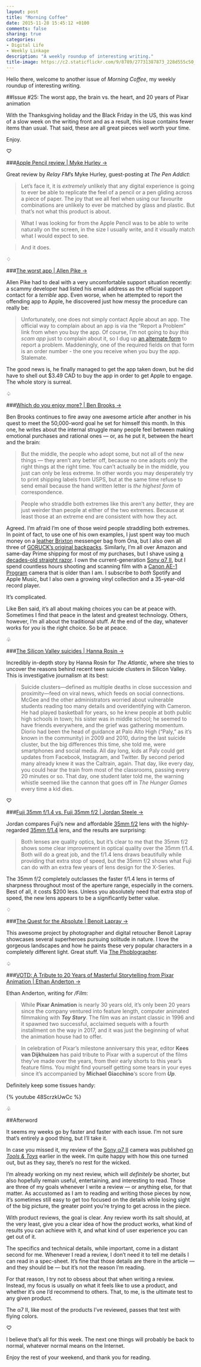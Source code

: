 ```yaml
---
layout: post
title: "Morning Coffee"
date: 2015-11-28 15:45:12 +0100
comments: false
sharing: true
categories: 
- Digital Life
- Weekly Linkage
description: "A weekly roundup of interesting writing."
title-image: https://c2.staticflickr.com/9/8789/27731387873_228d555c50_o.jpg
---
```


Hello there, welcome to another issue of _Morning Coffee_, my weekly roundup of interesting writing.

##Issue \#25: The worst app, the brain vs. the heart, and 20 years of Pixar animation

With the Thanksgiving holiday and the Black Friday in the US, this was kind of a slow week on the writing front and as a result, this issue contains fewer items than usual. That said, these are all great pieces well worth your time.

Enjoy.

<p class="card-separator">♡</p>

###[Apple Pencil review | Myke Hurley →](http://www.penaddict.com/blog/2015/11/23/apple-pencil-review)

Great review by _Relay FM_’s Myke Hurley, guest-posting at _The Pen Addict_:

> Let’s face it, it is _extremely_ unlikely that any digital experience is going to ever be able to replicate the feel of a pencil or a pen gliding across a piece of paper. The joy that we all feel when using our favourite combinations are unlikely to ever be matched by glass and plastic. But that’s not what this product is about.

> What I was looking for from the Apple Pencil was to be able to write naturally on the screen, in the size I usually write, and it visually match what I would expect to see.

> And it does.

<p class="card-separator">♢</p>

###[The worst app | Allen Pike →](http://www.allenpike.com/2015/the-worst-app/)
	
Allen Pike had to deal with a very uncomfortable support situation recently: a scammy developer had listed his email address as the official support contact for a _terrible_ app. Even worse, when he attempted to report the offending app to Apple, he discovered just how messy the procedure can really be:

> Unfortunately, one does not simply contact Apple about an app. The official way to complain about an app is via the “Report a Problem” link from when you buy the app. Of course, I’m not going to _buy this scam app_ just to complain about it, so I dug up [an alternate form](https://getsupport.apple.com/) to report a problem. Maddeningly, one of the required fields on that form is an order number - the one you receive when you buy the app. Stalemate.

The good news is, he finally managed to get the app taken down, but he did have to shell out $3.49 CAD to buy the app in order to get Apple to engage. The whole story is surreal. 

<p class="card-separator">♤</p>

###[Which do you enjoy more? | Ben Brooks →](https://brooksreview.net/2015/11/peace/)

Ben Brooks continues to fire away one awesome article after another in his quest to meet the 50,000-word goal he set for himself this month. In this one, he writes about the internal struggle many people feel between making emotional purchases and rational ones — or, as he put it, between the heart and the brain:

> But the middle, the people who adopt some, but not all of the new things — they aren’t any better off, because no one adopts _only_ the right things at the right time. You can’t actually be in the middle, you just can only be less extreme. In other words you may desperately try to print shipping labels from USPS, but at the same time refuse to send email because the hand written letter is _the highest form_ of correspondence.

> People who straddle both extremes like this aren’t any _better_, they are just weirder than people at either of the two extremes. Because at least those at an extreme end are consistent with how they act.

Agreed. I’m afraid I’m one of those weird people straddling both extremes. In point of fact, to use one of his own examples, I just spent way too much money on a [leather Brixton](http://amzn.to/1kYNZtT) messenger bag from Ona, but I also own all three of [GORUCK’s original backpacks](http://amzn.to/1kYNZtT). Similarly, I’m all over Amazon and same-day Prime shipping for most of my purchases, but I shave using [a decades-old straight razor](http://www.analogsenses.com/2014/12/12/jose-mujica-sobriety-and-the-two-week-test/). I own the current-generation [Sony α7 II](http://amzn.to/1RcynPt), but I spend countless hours shooting and scanning film with a [Canon AE-1 Program](http://www.analogsenses.com/2015/02/19/adventures-in-film-photography-the-canon-ae-1-program/) camera that is older than I am. I subscribe to _both_ Spotify and Apple Music, but I also own a growing vinyl collection and a 35-year-old record player.

It’s complicated.

Like Ben said, it’s all about making choices you can be at peace with. Sometimes I find that peace in the latest and greatest technology. Others, however, I’m all about the traditional stuff. At the end of the day, whatever works for _you_ is the right choice. So be at peace.
 
<p class="card-separator">♧</p>

###[The Silicon Valley suicides | Hanna Rosin →](http://www.theatlantic.com/magazine/archive/2015/12/the-silicon-valley-suicides/413140/)

Incredibly in-depth story by Hanna Rosin for _The Atlantic_, where she tries to uncover the reasons behind recent teen suicide clusters in Silicon Valley. This is investigative journalism at its best:

> Suicide clusters—defined as multiple deaths in close succession and proximity—feed on viral news, which feeds on social connections. McGee and the other administrators worried about vulnerable students reading too many details and overidentifying with Cameron. He had played basketball for years, so he knew people at both public high schools in town; his sister was in middle school; he seemed to have friends everywhere, and the grief was gathering momentum. Diorio had been the head of guidance at Palo Alto High (“Paly,” as it’s known in the community) in 2009 and 2010, during the last suicide cluster, but the big differences this time, she told me, were smartphones and social media. All day long, kids at Paly could get updates from Facebook, Instagram, and Twitter. By second period many already knew it was the Caltrain, again. That day, like every day, you could hear the train from most of the classrooms, passing every 20 minutes or so. That day, one student later told me, the warning whistle seemed like the cannon that goes off in _The Hunger Games_ every time a kid dies.

<p class="card-separator">♡</p>

###[Fuji 35mm f/1.4 vs. Fuji 35mm f/2 | Jordan Steele →](http://admiringlight.com/blog/fuji-35mm-f1-4-vs-fuji-35mm-f2/)

Jordan compares Fuji’s new and affordable [35mm f/2](http://amzn.to/1kYM2xq) lens with the highly-regarded [35mm f/1.4](http://amzn.to/1kYM60b) lens, and the results are surprising:

> Both lenses are quality optics, but it’s clear to me that the 35mm f/2 shows some clear improvement in optical quality over the 35mm f/1.4. Both will do a great job, and the f/1.4 lens draws beautifully while providing that extra stop of speed, but the 35mm f/2 shows what Fuji can do with an extra few years of lens design for the X-Series.

The 35mm f/2 completely outclasses the faster f/1.4 lens in terms of sharpness throughout most of the aperture range, especially in the corners. Best of all, it costs $200 less. Unless you absolutely need that extra stop of speed, the new lens appears to be a significantly better value.

<p class="card-separator">♢</p>

###[The Quest for the Absolute | Benoit Lapray →](http://www.benoitlapray.com/artthe-quest-for-the-absolute/photos-pi_4.html)

This awesome project by photographer and digital retoucher Benoit Lapray showcases several superheroes pursuing solitude in nature. I love the gorgeous landscapes and how he paints these very popular characters in a completely different light. Great stuff. Via [The Phoblographer](http://www.thephoblographer.com/2015/11/24/the-quest-for-the-absolute-features-superheroes-in-lonliness/).

<p class="card-separator">♤</p>

###[VOTD: A Tribute to 20 Years of Masterful Storytelling from Pixar Animation | Ethan Anderton →](http://www.slashfilm.com/votd-this-pixar-20th-anniversary-tribute-may-bring-tears/)

Ethan Anderton, writing for _/Film_:

> While **Pixar Animation** is nearly 30 years old, it’s only been 20 years since the company ventured into feature length, computer animated filmmaking with **_Toy Story_**. The film was an instant classic in 1996 and it spawned two successful, acclaimed sequels with a fourth installment on the way in 2017, and it was just the beginning of what the animation house had to offer.

> In celebration of Pixar’s milestone anniversary this year, editor **Kees van Dijkhuizen** has paid tribute to Pixar with a supercut of the films they’ve made over the years, from their early shorts to this year’s feature films. You might find yourself getting some tears in your eyes since it’s accompanied by **Michael Giacchino**‘s score from **_Up_**.

Definitely keep some tissues handy:

{% youtube 48ScrzkUwCc %} 
 
<p class="card-separator">♧</p>


##Afterword

It seems my weeks go by faster and faster with each issue. I’m not sure that’s entirely a good thing, but I’ll take it.

In case you missed it, my review of the [Sony α7 II](http://amzn.to/1RcynPt) camera was published [on _Tools & Toys_](http://toolsandtoys.net/reviews/the-sony-alpha-α7-mark-ii-camera-review/) earlier in the week. I’m quite happy with how this one turned out, but as they say, there’s no rest for the wicked. 

I’m already working on my next review, which will _definitely_ be shorter, but also hopefully remain useful, entertaining, and interesting to read. Those are three of my goals whenever I write a review — or anything else, for that matter. As accustomed as I am to reading and writing those pieces by now, it’s sometimes still easy to get too focused on the details while losing sight of the big picture, the greater point you’re trying to get across in the piece.

With product reviews, the goal is clear. Any review worth its salt should, at the very least, give you a clear idea of how the product works, what kind of results you can achieve with it, and what kind of user experience you can get out of it.

The specifics and technical details, while important, come in a distant second for me. Whenever I read a review, I don’t need it to tell me details I can read in a spec-sheet. It’s fine that those details are there in the article — and they should be — but it’s not the reason I’m reading.

For that reason, I try not to obsess about that when writing a review. Instead, my focus is usually on what it feels like to use a product, and whether it’s one I’d recommend to others. That, to me, is the ultimate test to any given product.

The α7 II, like most of the products I’ve reviewed, passes that test with flying colors.

<p class="card-separator">♡</p>

I believe that’s all for this week. The next one things will probably be back to normal, whatever normal means on the Internet.

Enjoy the rest of your weekend, and thank you for reading.
